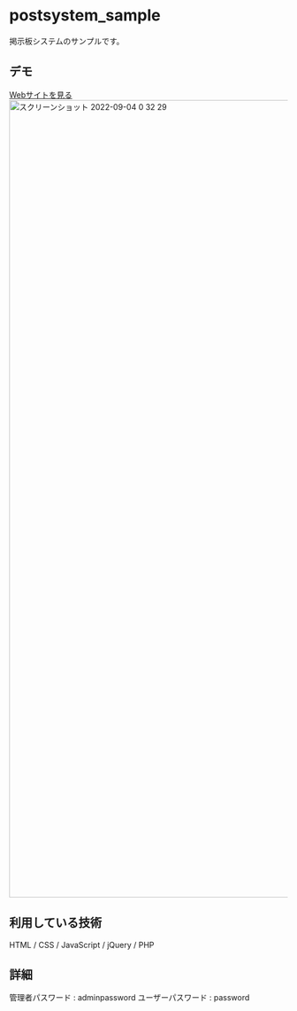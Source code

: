 postsystem_sample
===

掲示板システムのサンプルです。

## デモ
[Webサイトを見る](URL)
<img width="1440" alt="スクリーンショット 2022-09-04 0 32 29" src="https://user-images.githubusercontent.com/87493072/188282493-971d36c8-7402-4e7b-b121-e6cf66ee2fe2.png">

## 利用している技術
HTML / CSS / JavaScript / jQuery / PHP

## 詳細
管理者パスワード : adminpassword
ユーザーパスワード : password
